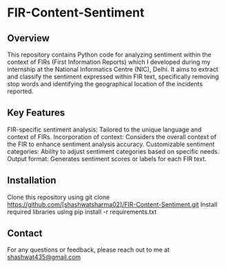 # FIR-Content-Sentiment

## Overview

This repository contains Python code for analyzing sentiment within the context of FIRs (First Information Reports) which I developed during my internship at the National Informatics Centre (NIC), Delhi. It aims to extract and classify the sentiment expressed within FIR text, specifically removing stop words and identifying the geographical location of the incidents reported. 
## Key Features

FIR-specific sentiment analysis: Tailored to the unique language and context of FIRs.
Incorporation of context: Considers the overall context of the FIR to enhance sentiment analysis accuracy.
Customizable sentiment categories: Ability to adjust sentiment categories based on specific needs.
Output format: Generates sentiment scores or labels for each FIR text.
## Installation

Clone this repository using git clone https://github.com/[shashwatsharma02]/FIR-Content-Sentiment.git
Install required libraries using pip install -r requirements.txt


## Contact

For any questions or feedback, please reach out to me at shashwat435@gmail.com
